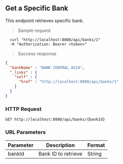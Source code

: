 
## Get a Specific Bank
This endpoint retrieves specific bank.

> Sample request

```shell
  curl "http://localhost:8080/api/banks/1"
  -H "Authorization: Bearer <token>"
```

> Success response

```json
{
  "bankName" : "BANK CENTRAL ASIA",
  "_links" : {
    "self" : {
      "href" : "http://localhost:8080/api/banks/1"
    }
  }
}
```

### HTTP Request

`GET http://localhost:8080/api/banks/{bankId}`

### URL Parameters

Parameter | Description | Format
--------- | ----------- | ---------
bankId | Bank ID to retrieve | String